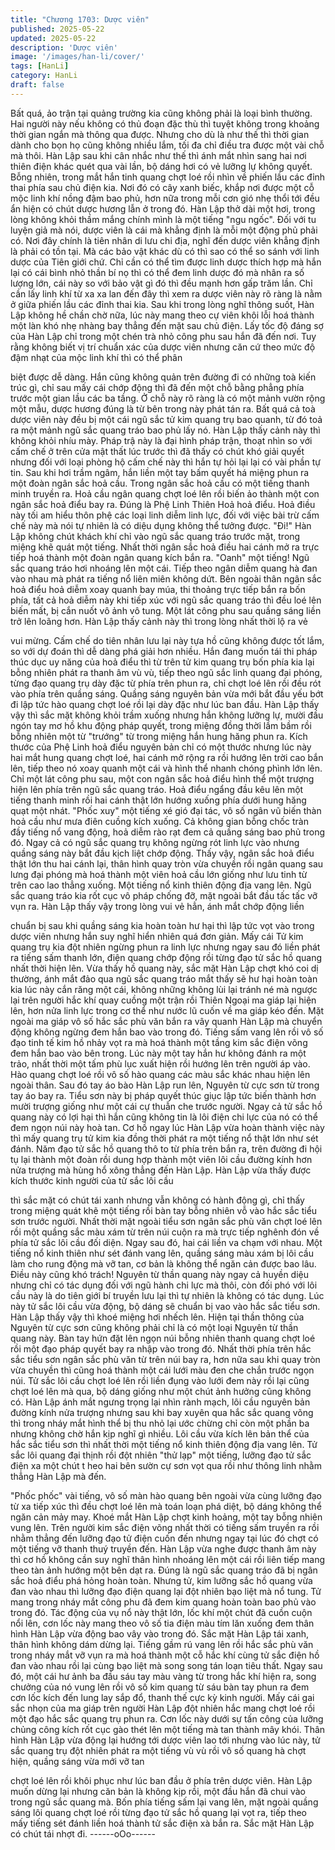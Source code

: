 ```yaml
---
title: "Chương 1703: Dược viên"
published: 2025-05-22
updated: 2025-05-22
description: 'Dược viên'
image: '/images/han-li/cover/'
tags: [HanLi]
category: HanLi
draft: false
---
```


Bất quá, ảo trận tại quảng trường kia cũng không phải là loại bình
thường. Hai người này nếu không có thủ đoạn đặc thù thì tuyệt
không trong khoảng thời gian ngắn mà thông qua được. Nhưng
cho dù là như thế thì thời gian dành cho bọn họ cũng không nhiều
lắm, tối đa chỉ điều tra được một vài chỗ mà thôi.
Hàn Lập sau khi cân nhắc như thế thì ánh mắt nhìn sang hai nơi
thiên điện khác quét qua vài lần, bộ dáng hơi có vẻ lưỡng lự
không quyết. Bỗng nhiên, trong mắt hắn tinh quang chợt loé rồi
nhìn về phiến lầu các đỉnh thai phía sau chủ điện kia. Nơi đó có
cây xanh biếc, khắp nơi được một cỗ mộc linh khí nồng đậm bao
phủ, hơn nữa trong mỗi cơn gió nhẹ thổi tới đều ẩn hiện có chút
dược hương lẫn ở trong đó.
Hàn Lập thở dài một hơi, trong lòng không khỏi thầm mắng chính
mình là một tiếng "ngu ngốc". Đối với tu luyện giả mà nói, dược
viên là cái mà khẳng định là mỗi một động phủ phải có. Nơi đây
chính là tiên nhân di lưu chi địa, nghĩ đến dược viên khẳng định là
phải có tồn tại. Mà các bảo vật khác dù có thì sao có thể so sánh
với linh dược của Tiên giới chứ.
Chỉ cần có thể tìm được linh dược thích hợp mà hắn lại có cái
bình nhỏ thần bí nọ thì có thể đem linh dược đó mà nhân ra số
lượng lớn, cái này so với bảo vật gì đó thì đều mạnh hơn gấp
trăm lần. Chỉ cần lấy linh khí từ xa xa lan đến đây thì xem ra dược
viên này rõ ràng là nằm ở giữa phiến lầu các đỉnh thai kia.
Sau khi trong lòng nghĩ thông suốt, Hàn Lập không hề chần chờ
nữa, lúc này mang theo cự viên khôi lỗi hoá thành một làn khó
nhẹ nhàng bay thẳng đến mặt sau chủ điện. Lấy tốc độ đáng sợ
của Hàn Lập chỉ trong một chén trà nhỏ công phu sau hắn đã đến
nơi. Tuy rằng không biết vị trí chuẩn xác của dược viên nhưng
căn cứ theo mức độ đậm nhạt của mộc linh khí thì có thể phân

biệt được dễ dàng.
Hắn cũng không quản trên đường đi có những toà kiến trúc gì, chỉ
sau mấy cái chớp động thì đã đến một chỗ bằng phẳng phía
trước một gian lầu các ba tầng. Ở chỗ này rõ ràng là có một mảnh
vườn rộng một mẫu, dược hương đúng là từ bên trong này phát
tán ra. Bất quá cả toà dược viên này đều bị một cái ngũ sắc tử
kim quang trụ bao quanh, từ đó toả ra một mảnh ngũ sắc quang
tráo bao phủ lấy nó. Hàn Lập thấy cảnh này thì không khỏi nhíu
mày.
Pháp trậ này là đại hình pháp trận, thoạt nhìn so với cấm chế ở
trên cửa mật thất lúc trước thì đã thấy có chút khó giải quyết
nhưng đối với loại phòng hộ cấm chế này thì hắn tự hỏi lại lại có
vài phần tự tin. Sau khi hơi trầm ngâm, hắn liền một tay bấm
quyết há miệng phun ra một đoàn ngân sắc hoả cầu. Trong ngân
sắc hoả cầu có một tiếng thanh minh truyền ra.
Hoả cầu ngân quang chợt loé lên rồi biến ảo thành một con ngân
sắc hoả điểu bay ra. Đúng là Phệ Linh Thiên Hoả hoả điểu. Hoả
điều này tối am hiểu thôn phệ các loại linh diễm linh lực, đối với
việc bài trừ cấm chế này mà nói tự nhiên là có diệu dụng không
thể tưởng được.
"Đi!"
Hàn Lập không chút khách khí chỉ vào ngũ sắc quang tráo trước
mặt, trong miệng khẽ quát một tiếng. Nhất thời ngân sắc hoả điều
hai cánh mở ra trực tiếp hoá thành một đoàn ngân quang kích
bắn ra.
"Oanh" một tiếng!
Ngũ sắc quang tráo hơi nhoáng lên một cái. Tiếp theo ngân diễm
quang hà đan vào nhau mà phát ra tiếng nổ liên miên không dứt.
Bên ngoài thân ngân sắc hoả điểu hoả diễm xoay quanh bay
múa, thi thoảng trực tiếp bắn ra bốn phía, tất cả hoả diễm này khi
tiếp xúc với ngũ sắc quang tráo thì đều loé lên biến mất, bị cắn
nuốt vô ảnh vô tung. Một lát công phu sau quầng sáng liền trở lên
loãng hơn. Hàn Lập thấy cảnh này thì trong lòng nhất thời lộ ra vẻ

vui mừng.
Cấm chế do tiên nhân lưu lại này tựa hồ cũng không được tốt
lắm, so với dự đoán thì dễ dàng phá giải hơn nhiều. Hắn đang
muốn tái thi pháp thúc dục uy năng của hoả điểu thì từ trên tử kim
quang trụ bốn phía kia lại bỗng nhiên phát ra thanh âm vù vù, tiếp
theo ngũ sắc linh quang đại phóng, từng đạo quang trụ dày đặc từ
phía trên phun ra, chỉ chợt loé lên rồi đều rót vào phía trên quầng
sáng.
Quầng sáng nguyên bản vừa mới bắt đầu yếu bớt đi lập tức hào
quang chợt loé rồi lại dày đặc như lúc ban đầu. Hàn Lập thấy vậy
thì sắc mặt không khỏi trầm xuống nhưng hắn không lưỡng lự,
mười đầu ngón tay mơ hồ khu động pháp quyết, trong miệng
đồng thời lầm bầm rồi bỗng nhiên một từ "trướng" từ trong miệng
hắn hung hăng phun ra.
Kích thước của Phệ Linh hoả điểu nguyên bản chỉ có một thước
nhưng lúc này hai mắt hung quang chợt loé, hai cánh mở rộng ra
rồi hướng lên trời cao bắn lên, tiếp theo nó xoay quanh một cái và
hình thể nhanh chóng phình lớn lên. Chỉ một lát công phu sau,
một con ngân sắc hoả điểu hình thể một trượng hiện lên phía trên
ngũ sắc quang tráo.
Hoả điểu ngẩng đầu kêu lên một tiếng thanh minh rồi hai cánh
thật lớn hướng xuống phía dưới hung hăng quạt một nhát. "Phốc
xuy" một tiếng xé gió đại tác, vô số ngân vũ biến thàn hoả cầu
như mưa điên cuồng kích xuống.
Cả không gian bỗng chốc tràn đầy tiếng nổ vang động, hoả diễm
rào rạt đem cả quầng sáng bao phủ trong đó. Ngay cả có ngũ sắc
quang trụ không ngừng rót linh lực vào nhưng quầng sáng này
bắt đầu kịch liệt chớp động. Thấy vậy, ngân sắc hoả điểu thật lớn
thu hai cánh lại, thân hình quay tròn vừa chuyền rồi ngân quang
sau lưng đại phóng mà hoá thành một viên hoả cầu lớn giống như
lưu tinh từ trên cao lao thẳng xuống.
Một tiếng nổ kinh thiên động địa vang lên. Ngũ sắc quang tráo kia
rốt cục vô pháp chống đỡ, mặt ngoài bắt đầu tấc tấc vỡ vụn ra.
Hàn Lập thấy vậy trong lòng vui vẻ hẳn, ánh mắt chớp động liền

chuẩn bị sau khi quầng sáng kia hoàn toàn hư hại thì lập tức vọt
vào trong dược viên nhưng hắn suy nghĩ hiển nhiên quá đơn
giản.
Mấy cái Tử kim quang trụ kia đột nhiên ngừng phun ra linh lực
nhưng ngay sau đó liền phát ra tiếng sấm thanh lớn, điện quang
chớp động rồi từng đạo tử sắc hồ quang nhất thời hiện lên.
Vừa thấy hồ quang này, sắc mặt Hàn Lập chợt khó coi dị thường,
ánh mắt đảo qua ngũ sắc quang tráo mắt thấy sẽ hư hại hoàn
toàn kia lúc này cắn răng một cái, không những không lùi lại tránh
né mà ngược lại trên người hắc khí quay cuồng một trận rồi Thiên
Ngoại ma giáp lại hiện lên, hơn nửa linh lực trong cơ thể như
nước lũ cuốn về ma giáp kéo đến.
Mặt ngoài ma giáp vô số hắc sắc phù văn bắn ra vây quanh Hàn
Lập mà chuyển động không ngừng đem hắn bao vào trong đó.
Tiếng sấm vang lên rồi vô số đạo tinh tế kim hồ nhảy vọt ra mà
hoá thành một tầng kim sắc điện võng đem hắn bao vào bên
trong.
Lúc này một tay hắn hư không đánh ra một trảo, nhất thời một
tấm phù lục xuất hiện rồi hướng lên trên người áp vào. Hào
quang chợt loé rồi vô số hào quang các màu sắc khác nhau hiện
lên ngoài thân. Sau đó tay áo bào Hàn Lập run lên, Nguyên từ
cực sơn từ trong tay áo bay ra. Tiểu sơn này bị pháp quyết thúc
giục lập tức biến thành hơn mười trượng giống như một cái cự
thuẫn che trước người.
Ngay cả tử sắc hồ quang này có lợi hại thì hắn cũng không tin là
lôi điện chi lực của nó có thể đem ngọn núi này hoà tan. Cơ hồ
ngay lúc Hàn Lập vừa hoàn thành việc này thì mấy quang trụ tử
kim kia đồng thời phát ra một tiếng nổ thật lớn như sét đánh.
Năm đạo tử sắc hồ quang thô to từ phía trên bắn ra, trên đường
đi hội tụ lại thành một đoàn rồi dung hợp thành một viên lôi cầu
đường kính hơn nửa trượng mà hùng hổ xông thẳng đến Hàn
Lập.
Hàn Lập vừa thấy được kích thước kinh người của tử sắc lôi cầu

thì sắc mặt có chút tái xanh nhưng vẫn không có hành động gì,
chỉ thấy trong miệng quát khẽ một tiếng rồi bàn tay bỗng nhiên vỗ
vào hắc sắc tiểu sơn trước người. Nhất thời mặt ngoài tiểu sơn
ngân sắc phù văn chợt loé lên rồi một quầng sắc màu xám từ trên
núi cuộn ra mà trực tiếp nghênh đón về phía tử sắc lôi cầu đối
diện. Ngay sau đó, hai cái liền va chạm với nhau.
Một tiếng nổ kinh thiên như sét đánh vang lên, quầng sáng màu
xám bị lôi cầu làm cho rung động mà vỡ tan, cơ bản là không thể
ngăn cản được bao lâu. Điều này cũng khó trách!
Nguyên từ thần quang này ngay cả huyền diệu nhưng chỉ có tác
dụng đối với ngũ hành chi lực mà thôi, còn đối phó với lôi cầu này
là do tiên giới bí truyền lưu lại thì tự nhiên là không có tác dụng.
Lúc này tử sắc lôi cầu vừa động, bộ dáng sẽ chuẩn bị vao vào
hắc sắc tiểu sơn. Hàn Lập thấy vậy thì khoé miệng hơi nhếch lên.
Hiện tại thần thông của Nguyên từ cực sơn cũng không phải chỉ
là có một loại Nguyên từ thần quang này. Bàn tay hứn đặt lên
ngọn núi bỗng nhiên thanh quang chợt loé rồi một đạo pháp quyết
bay ra nhập vào trong đó.
Nhất thời phía trên hắc sắc tiểu sơn ngân sắc phù văn từ trên núi
bay ra, hơn nữa sau khi quay tròn vừa chuyền thì cũng hoá thành
một cái lưới màu đen che chắn trước ngọn núi. Tử sắc lôi cầu
chợt loé lên rồi liền đụng vào lưới đem này rồi lại cũng chợt loé
lên mà qua, bộ dáng giống như một chút ảnh hưởng cũng không
có.
Hàn Lập ánh mắt ngưng trọng lại nhìn rành mạch, lôi cầu nguyên
bản đường kính nửa trượng nhưng sau khi bay xuyên qua hắc
sắc quang võng thì trong nháy mắt hình thể bị thu nhỏ lại ước
chừng chỉ còn một phần ba nhưng không chờ hắn kịp nghĩ gì
nhiều.
Lôi cầu vừa kích lên bản thể của hắc sắc tiểu sơn thì nhất thời
một tiếng nổ kinh thiên động địa vang lên. Tử sắc lôi quang đại
thịnh rồi đột nhiên "thử lạp" một tiếng, lưỡng đạo tử sắc điện xa
một chút t heo hai bên sườn cự sơn vọt qua rồi như thông linh
nhằm thẳng Hàn Lập mà đến.

"Phốc phốc" vài tiếng, vô số màn hào quang bên ngoài vừa cùng
lưỡng đạo từ xa tiếp xúc thì đều chợt loé lên mà toán loạn phá
diệt, bộ dáng không thể ngăn cản mảy may. Khoé mắt Hàn Lập
chợt kinh hoảng, một tay bỗng nhiên vung lên. Trên người kim
sắc điện võng nhất thời có tiếng sấm truyền ra rồi nhằm thẳng
đến lưỡng đạo tử điện cuốn đến nhưng ngay tại lúc đó chợt có
một tiếng vỡ thanh thuý truyền đến.
Hàn Lập vừa nghe được thanh âm này thì cơ hồ không cần suy
nghĩ thân hình nhoáng lên một cái rồi liên tiếp mang theo tàn ảnh
hướng một bên dạt ra. Đúng là ngũ sắc quang tráo đã bị ngân sắc
hoả điểu phá hỏng hoàn toàn.
Nhưng tử, kim lưỡng sắc hồ quang vừa đan vào nhau thì lưỡng
đạo điện quang lại đột nhiên bạo liệt mà nổ tung. Tử mang trong
nháy mắt công phu đã đem kim quang hoàn toàn bao phủ vào
trong đó. Tác động của vụ nổ này thật lớn, lốc khí một chút đã
cuồn cuộn nổi lên, cơn lốc này mang theo vô số tia điện màu tím
lăn xuống đem thân hình Hàn Lập vừa động bao vây vào trong
đó.
Sắc mặt Hàn Lập tái xanh, thân hình không dám dừng lại. Tiếng
gầm rú vang lên rồi hắc sắc phù văn trong nháy mắt vỡ vụn ra mà
hoá thành một cỗ hắc khí cùng tử sắc điện hồ đan vào nhau rồi lại
cùng bạo liệt mà song song tán loạn tiêu thất.
Ngay sau đó, một cái hư ảnh ba đầu sáu tay màu vàng từ trong
hắc khí hiện ra, song chưởng của nó vung lên rồi vô số kim quang
từ sáu bàn tay phun ra đem cơn lốc kích đến lung lay sắp đổ,
thanh thế cực kỳ kinh người.
Mấy cái gai sắc nhọn của ma giáp trên người Hàn Lập đột nhiên
hắc mang chợt loé rồi một đạo hắc sắc quang trụ phun ra. Cơn
lốc này dưới sự tấn công của lưỡng chủng công kích rốt cục gào
thét lên một tiếng mà tan thành mây khói.
Thân hình Hàn Lập vừa động lại hướng tới dược viên lao tới
nhưng vào lúc này, tử sắc quang trụ đột nhiên phát ra một tiếng
vù vù rồi vô số quang hà chợt hiện, quầng sáng vừa mới vỡ tan

chợt loé lên rồi khôi phục như lúc ban đầu ở phía trên dược viên.
Hàn Lập muốn dừng lại nhưng căn bản là không kịp rồi, một đầu
hắn đã chui vào trong ngũ sắc quang mà. Bốn phía tiếng sấm lại
vang lên, mặt ngoài quầng sáng lôi quang chợt loé rồi từng đạo tử
sắc hồ quang lại vọt ra, tiếp theo mấy tiếng sét đánh liền hoá
thành tử sắc điện xà bắn ra. Sắc mặt Hàn Lập có chút tái nhợt đi.
------oOo------
